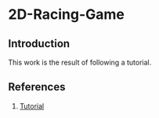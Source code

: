 # 2D-Racing-Game

## Introduction

This work is the result of following a tutorial.

## References

1. [Tutorial](https://youtu.be/ZlAMVEVHkuI)
